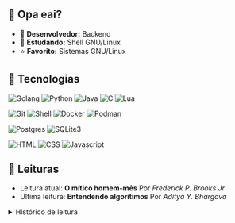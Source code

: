 ## :vulcan_salute: Opa eai?

- :telescope: **Desenvolvedor:** Backend
- :seedling: **Estudando:** Shell GNU/Linux
- :star: **Favorito:** Sistemas GNU/Linux
<!-- - :penguin: *I use Arch, btw*) -->

## :toolbox: Tecnologias

![Golang](https://img.shields.io/badge/Golang-0d1117?style=for-the-badge&logo=go)
![Python](https://img.shields.io/badge/Python-0d1117?style=for-the-badge&logo=python)
![Java](https://img.shields.io/badge/Java-0d1117?style=for-the-badge&logo=openjdk)
![C](https://img.shields.io/badge/ANSI_C-0d1117?style=for-the-badge&logo=c&logoColor=00599C)
![Lua](https://img.shields.io/badge/Lua-0d1117?style=for-the-badge&logo=lua) 

![Git](https://img.shields.io/badge/Git-0d1117?style=for-the-badge&logo=git&logoColor=F1502F)
![Shell](https://img.shields.io/badge/Shell_Script-0d1117?style=for-the-badge&logo=gnu-bash) 
![Docker](https://img.shields.io/badge/Docker-0d1117?style=for-the-badge&logo=docker) 
![Podman](https://img.shields.io/badge/Podman-0d1117?style=for-the-badge&logo=podman&logoColor=892ca0)

![Postgres](https://img.shields.io/badge/Postgresql-0d1117?style=for-the-badge&logo=postgresql)
![SQLite3](https://img.shields.io/badge/SQLite3-0d1117?style=for-the-badge&logo=sqlite&logoColor=76c4eb)

![HTML](https://img.shields.io/badge/HTML-0d1117?style=for-the-badge&logo=html5)
![CSS](https://img.shields.io/badge/CSS-0d1117?style=for-the-badge&logo=css3&logoColor=1572B6)
![Javascript](https://img.shields.io/badge/JavaScript-0d1117?style=for-the-badge&logo=javascript&logoColor=F7DF1E)


## :open_book: Leituras

- Leitura atual: **O mítico homem-mês** Por *Frederick P. Brooks Jr*
- Ultima leitura: **Entendendo algoritimos** Por *Aditya Y. Bhargava*

<details>
<summary>Histórico de leitura</summary>
  
- **O mítico homem-mês** Por *Frederick P. Brooks Jr*
- **Entendendo algoritimos** Por *Aditya Y. Bhargava*
- **Código Limpo** Por *Robert C. Martin*
  
</details>
